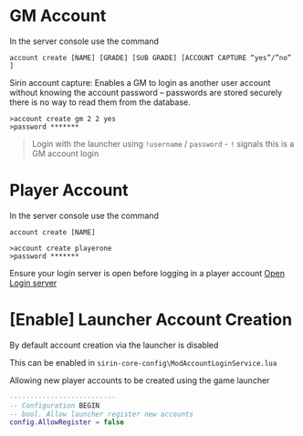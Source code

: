 # GM Account

In the server console use the command

`account create [NAME] [GRADE] [SUB GRADE] [ACCOUNT CAPTURE “yes”/”no” ]`

Sirin account capture: Enables a GM to login as another user account without knowing the account password – passwords are stored securely there is no way to read them from the database.

```console
>account create gm 2 2 yes
>password *******
```

> Login with the launcher using `!username` / `password` - `!` signals this is a GM account login

# Player Account

In the server console use the command

`account create [NAME]`

```console
>account create playerone
>password *******
```

Ensure your login server is open before logging in a player account [Open Login server](consolebasics#open)

# [Enable] Launcher Account Creation
By default account creation via the launcher is disabled

This can be enabled in `sirin-core-config\ModAccountLoginService.lua`

Allowing new player accounts to be created using the game launcher

```lua
--------------------------
-- Configuration BEGIN
-- bool. Allow launcher register new accounts
config.AllowRegister = false

```
